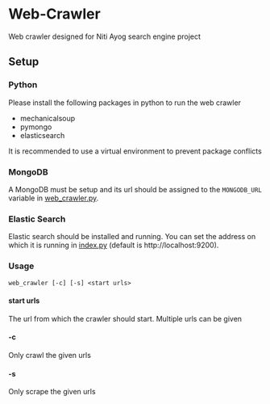 # Web-Crawler
Web crawler designed for Niti Ayog search engine project

## Setup
### Python
Please install the following packages in python to run the web crawler

- mechanicalsoup
- pymongo
- elasticsearch

It is recommended to use a virtual environment to prevent package conflicts

### MongoDB
A MongoDB must be setup and its url should be assigned to the ```MONGODB_URL``` variable in [web_crawler.py](web_crawler.py).

### Elastic Search
Elastic search should be installed and running. You can set the address on which it is running in [index.py](index.py) (default is http://localhost:9200).

### Usage
```web_crawler [-c] [-s] <start urls>```

#### start urls
The url from which the crawler should start. Multiple urls can be given

#### -c
Only crawl the given urls

#### -s
Only scrape the given urls